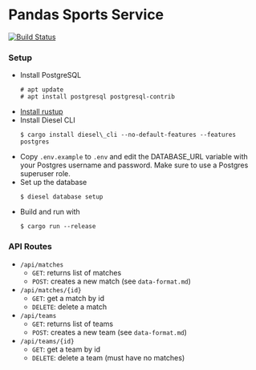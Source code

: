 # Pandas Sports Service

[![Build Status](https://travis-ci.org/depaul-csc394-pandas/pandas-sports.svg?branch=master)](https://travis-ci.org/depaul-csc394-pandas/pandas-sports)

### Setup

- Install PostgreSQL
  ```
  # apt update
  # apt install postgresql postgresql-contrib
  ```
- [Install rustup](https://rustup.rs/)
- Install Diesel CLI
  ```
  $ cargo install diesel\_cli --no-default-features --features postgres
  ```
- Copy `.env.example` to `.env` and edit the DATABASE_URL variable with your
  Postgres username and password. Make sure to use a Postgres superuser role.
- Set up the database
  ```
  $ diesel database setup
  ```
- Build and run with
  ```
  $ cargo run --release
  ```

### API Routes

- `/api/matches`
    - `GET`: returns list of matches
    - `POST`: creates a new match (see `data-format.md`)
- `/api/matches/{id}`
    - `GET`: get a match by id
    - `DELETE`: delete a match
- `/api/teams`
    - `GET`: returns list of teams
    - `POST`: creates a new team (see `data-format.md`)
- `/api/teams/{id}`
    - `GET`: get a team by id
    - `DELETE`: delete a team (must have no matches)
